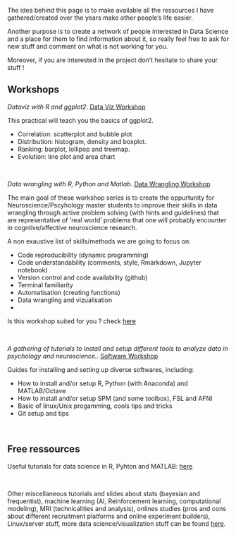 The idea behind this page is to make available all the ressources I have gathered/created over the years make other people’s life easier.

Another purpose is to create a network of people interested in Data Science and a place for them to find information about it, so really feel free to ask for new stuff and comment on what is not working for you.

Moreover, if you are interested in the project don’t hesitate to share your stuff !

## Workshops

*Dataviz with R and ggplot2*. [Data Viz Workshop](https://we-data-ch.github.io/ggplot_basic/)

This practical will teach you the basics of ggplot2.
- Correlation: scatterplot and bubble plot
- Distribution: histogram, density and boxplot.
- Ranking: barplot, lollipop and treemap.
- Evolution: line plot and area chart


<br>

*Data wrangling with R, Python and Matlab*. [Data Wrangling Workshop](https://munoztd0.github.io/Data_Wrangling_NeuroMaster/)

The main goal of these workshop series is to create the oppurtunity for Neuroscience/Pscyhology master students to improve their skills in data wrangling through active problem solving (with hints and guidelines) that are representative of ‘real world’ problems that one will probably encounter in cogntive/affective neuroscience research.

A non exaustive list of skills/methods we are going to focus on:

- Code reproducibility (dynamic programming)
- Code understandability (comments, style, Rmarkdown, Jupyter notebook)
- Version control and code availability (github)
- Terminal familiarity
- Automatisation (creating functions)
- Data wrangling and vizualisation
- 
Is this workshop suited for you ? check [here](https://github.com/munoztd0/Data_Wrangling_NeuroMaster/blob/main/README.md)

<br>


*A gathering of tutorials to install and setup different tools to analyze data in psychology and neuroscience.*. [Software Workshop](https://munoztd0.github.io/Hitchhikers_guide_to_the_brain/install)

Guides for installing and setting up diverse softwares, including:
- How to install and/or setup R, Python (with Anaconda) and MATLAB/Octave
- How to install and/or setup SPM (and some toolbox), FSL and AFNI
- Basic of linux/Unix progamming, cools tips and tricks
- Git setup and tips

<br>

## Free ressources

Useful tutorials for data science in R, Pyhton and MATLAB: [here](https://munoztd0.github.io/Hitchhikers_guide_to_the_brain/links)

<br>

Other miscellaneous tutorials and slides about stats (bayesian and frequentist), machine learning (AI, Reinforcement learning, computational modeling), MRI (technicalities and analysis), onlines studies (pros and cons about different recruitment platforms and online experiment builders), Linux/server stuff, more data science/visualization stuff can be found [here](https://github.com/munoztd0/Hitchhikers_guide_to_the_brain/tree/gh-pages/tutos).



